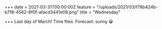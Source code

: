 +++
date = 2021-03-31T00:00:00Z
feature = "/uploads/2021/03/f78b424b-b7f8-4562-8f0f-afacd3441e08.png"
title = "Wednesday"

+++
Last day of March! Time flies. Forecast: sunny 😀